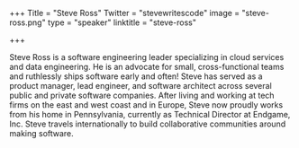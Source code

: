 +++
Title = "Steve Ross"
Twitter = "stevewritescode"
image = "steve-ross.png"
type = "speaker"
linktitle = "steve-ross"

+++

Steve Ross is a software engineering leader specializing in cloud services and data engineering. He is an advocate for small, cross-functional teams and ruthlessly ships software early and often! Steve has served as a product manager, lead engineer, and software architect across several public and private software companies. After living and working at tech firms on the east and west coast and in Europe, Steve now proudly works from his home in Pennsylvania, currently as Technical Director at Endgame, Inc. Steve travels internationally to build collaborative communities around making software.

